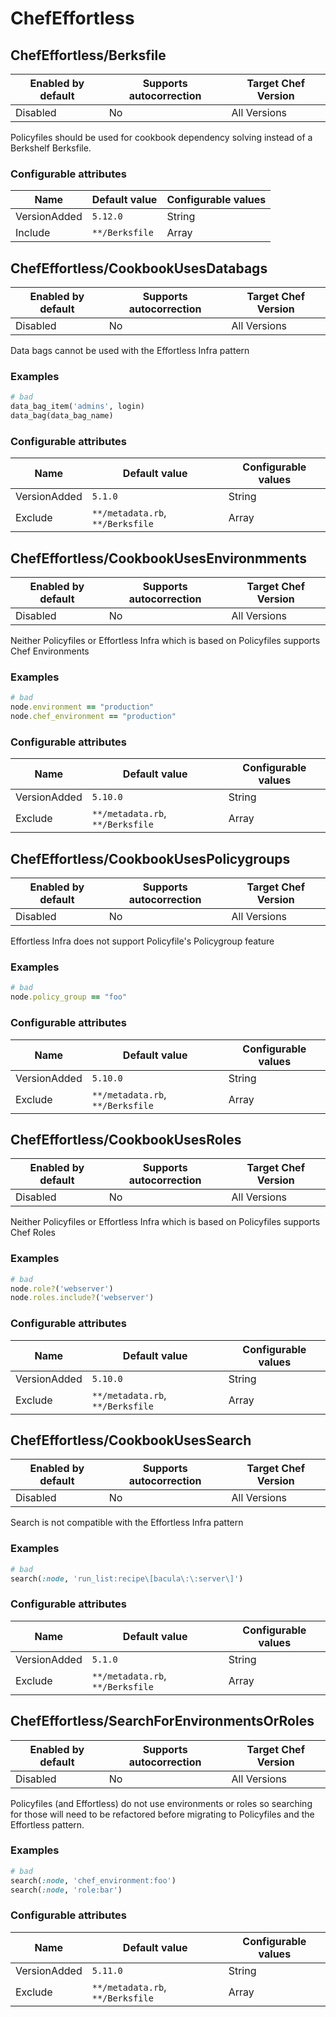 # ChefEffortless

## ChefEffortless/Berksfile

Enabled by default | Supports autocorrection | Target Chef Version
--- | --- | ---
Disabled | No | All Versions

Policyfiles should be used for cookbook dependency solving instead of a Berkshelf Berksfile.

### Configurable attributes

Name | Default value | Configurable values
--- | --- | ---
VersionAdded | `5.12.0` | String
Include | `**/Berksfile` | Array

## ChefEffortless/CookbookUsesDatabags

Enabled by default | Supports autocorrection | Target Chef Version
--- | --- | ---
Disabled | No | All Versions

Data bags cannot be used with the Effortless Infra pattern

### Examples

```ruby
# bad
data_bag_item('admins', login)
data_bag(data_bag_name)
```

### Configurable attributes

Name | Default value | Configurable values
--- | --- | ---
VersionAdded | `5.1.0` | String
Exclude | `**/metadata.rb`, `**/Berksfile` | Array

## ChefEffortless/CookbookUsesEnvironmments

Enabled by default | Supports autocorrection | Target Chef Version
--- | --- | ---
Disabled | No | All Versions

Neither Policyfiles or Effortless Infra which is based on Policyfiles supports Chef Environments

### Examples

```ruby
# bad
node.environment == "production"
node.chef_environment == "production"
```

### Configurable attributes

Name | Default value | Configurable values
--- | --- | ---
VersionAdded | `5.10.0` | String
Exclude | `**/metadata.rb`, `**/Berksfile` | Array

## ChefEffortless/CookbookUsesPolicygroups

Enabled by default | Supports autocorrection | Target Chef Version
--- | --- | ---
Disabled | No | All Versions

Effortless Infra does not support Policyfile's Policygroup feature

### Examples

```ruby
# bad
node.policy_group == "foo"
```

### Configurable attributes

Name | Default value | Configurable values
--- | --- | ---
VersionAdded | `5.10.0` | String
Exclude | `**/metadata.rb`, `**/Berksfile` | Array

## ChefEffortless/CookbookUsesRoles

Enabled by default | Supports autocorrection | Target Chef Version
--- | --- | ---
Disabled | No | All Versions

Neither Policyfiles or Effortless Infra which is based on Policyfiles supports Chef Roles

### Examples

```ruby
# bad
node.role?('webserver')
node.roles.include?('webserver')
```

### Configurable attributes

Name | Default value | Configurable values
--- | --- | ---
VersionAdded | `5.10.0` | String
Exclude | `**/metadata.rb`, `**/Berksfile` | Array

## ChefEffortless/CookbookUsesSearch

Enabled by default | Supports autocorrection | Target Chef Version
--- | --- | ---
Disabled | No | All Versions

Search is not compatible with the Effortless Infra pattern

### Examples

```ruby
# bad
search(:node, 'run_list:recipe\[bacula\:\:server\]')
```

### Configurable attributes

Name | Default value | Configurable values
--- | --- | ---
VersionAdded | `5.1.0` | String
Exclude | `**/metadata.rb`, `**/Berksfile` | Array

## ChefEffortless/SearchForEnvironmentsOrRoles

Enabled by default | Supports autocorrection | Target Chef Version
--- | --- | ---
Disabled | No | All Versions

Policyfiles (and Effortless) do not use environments or roles so searching for those will need to be refactored before migrating to Policyfiles and the Effortless pattern.

### Examples

```ruby
# bad
search(:node, 'chef_environment:foo')
search(:node, 'role:bar')
```

### Configurable attributes

Name | Default value | Configurable values
--- | --- | ---
VersionAdded | `5.11.0` | String
Exclude | `**/metadata.rb`, `**/Berksfile` | Array
